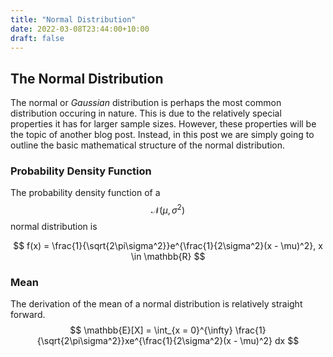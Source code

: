 ```yaml
---
title: "Normal Distribution"
date: 2022-03-08T23:44:00+10:00
draft: false
---
```



## The Normal Distribution 

The normal or *Gaussian* distribution is perhaps the most common distribution occuring in nature. 
This is due to the relatively special properties it has for larger sample sizes. 
However, these properties will be the topic of another blog post. 
Instead, in this post we are simply going to outline the basic mathematical structure of the normal distribution.

### Probability Density Function 

The probability density function of a
$$ \mathcal{N}(\mu, \sigma^2) $$
normal distribution is 

$$
f(x) = \frac{1}{\sqrt{2\pi\sigma^2}}e^{\frac{1}{2\sigma^2}(x - \mu)^2}, x \in \mathbb{R} 
$$


### Mean 

The derivation of the mean of a normal distribution is relatively straight forward. 
$$
\mathbb{E}[X] =  \int_{x = 0}^{\infty} \frac{1}{\sqrt{2\pi\sigma^2}}xe^{\frac{1}{2\sigma^2}(x - \mu)^2} dx
$$

